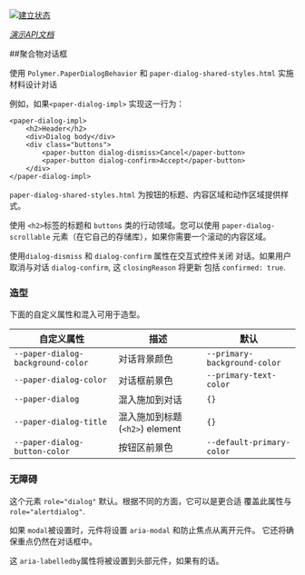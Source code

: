 
<!---

This README is automatically generated from the comments in these files:
paper-dialog-behavior.html

Edit those files, and our readme bot will duplicate them over here!
Edit this file, and the bot will squash your changes :)

-->

[![建立状态](https://travis-ci.org/PolymerElements/paper-dialog-behavior.svg?branch=master)](https://travis-ci.org/PolymerElements/paper-dialog-behavior)

_[演示API文档](https://elements.polymer-project.org/elements/paper-dialog-behavior)_


##聚合物对话框


使用 `Polymer.PaperDialogBehavior` 和 `paper-dialog-shared-styles.html` 实施材料设计对话

例如，如果`<paper-dialog-impl>` 实现这一行为：

    <paper-dialog-impl>
        <h2>Header</h2>
        <div>Dialog body</div>
        <div class="buttons">
            <paper-button dialog-dismiss>Cancel</paper-button>
            <paper-button dialog-confirm>Accept</paper-button>
        </div>
    </paper-dialog-impl>

`paper-dialog-shared-styles.html` 为按钮的标题、内容区域和动作区域提供样式。

使用 `<h2>`标签的标题和 `buttons` 类的行动领域。您可以使用
`paper-dialog-scrollable` 元素（在它自己的存储库），如果你需要一个滚动的内容区域。

使用`dialog-dismiss` 和 `dialog-confirm` 属性在交互式控件关闭
对话。如果用户取消与对话 `dialog-confirm`, 这 `closingReason` 将更新
包括 `confirmed: true`.

### 造型

下面的自定义属性和混入可用于造型。

自定义属性 | 描述| 默认
----------------|-------------|----------
`--paper-dialog-background-color` |对话背景颜色                    | `--primary-background-color`
`--paper-dialog-color`            | 对话框前景色                    | `--primary-text-color`
`--paper-dialog`                  | 混入施加到对话               | `{}`
`--paper-dialog-title`            | 混入施加到标题 (`<h2>`) element | `{}`
`--paper-dialog-button-color`     | 按钮区前景色             | `--default-primary-color`

### 无障碍

这个元素 `role="dialog"` 默认。根据不同的方面，它可以是更合适
覆盖此属性与 `role="alertdialog"`.

如果 `modal`被设置时，元件将设置 `aria-modal` 和防止焦点从离开元件。
它还将确保重点仍然在对话框中。

这 `aria-labelledby`属性将被设置到头部元件，如果有的话。


